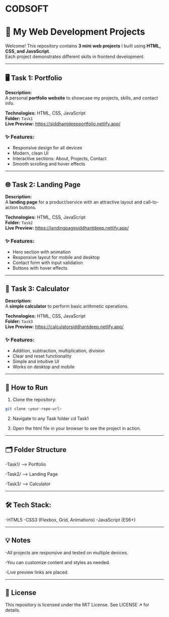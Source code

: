 # CODSOFT

# 🌟 My Web Development Projects

Welcome! This repository contains **3 mini web projects** I built using **HTML, CSS, and JavaScript**.  
Each project demonstrates different skills in frontend development.  

---

## 🖥 Task 1: Portfolio
**Description:**  
A personal **portfolio website** to showcase my projects, skills, and contact info.  

**Technologies:** HTML, CSS, JavaScript  
**Folder:** `Task1`  
**Live Preview:** https://siddhantdeepportfolio.netlify.app/

### ✨ Features:
- Responsive design for all devices  
- Modern, clean UI  
- Interactive sections: About, Projects, Contact  
- Smooth scrolling and hover effects  

---

## 🌐 Task 2: Landing Page
**Description:**  
A **landing page** for a product/service with an attractive layout and call-to-action buttons.  

**Technologies:** HTML, CSS, JavaScript  
**Folder:** `Task2`  
**Live Preview:** https://landingpagesiddhantdeep.netlify.app/

### ✨ Features:
- Hero section with animation  
- Responsive layout for mobile and desktop  
- Contact form with input validation  
- Buttons with hover effects  

---

## 🧮 Task 3: Calculator
**Description:**  
A **simple calculator** to perform basic arithmetic operations.  

**Technologies:** HTML, CSS, JavaScript  
**Folder:** `Task3`  
**Live Preview:** https://calculatorsiddhantdeep.netlify.app/

### ✨ Features:
- Addition, subtraction, multiplication, division  
- Clear and reset functionality  
- Simple and intuitive UI  
- Works on desktop and mobile  

---

## 🚀 How to Run
1. Clone the repository:  
```bash
git clone <your-repo-url>
```
2. Navigate to any Task folder
   cd Task1

3. Open the html file in your browser to see the project in action.

---

## 🗂 Folder Structure
-Task1/   --> Portfolio

-Task2/   --> Landing Page

-Task3/   --> Calculator

---

## 🛠 Tech Stack:
-HTML5
-CSS3 (Flexbox, Grid, Animations)
-JavaScript (ES6+)

---

## 💡 Notes
-All projects are responsive and tested on multiple devices.

-You can customize content and styles as needed.

-Live preview links are placed.

---

## 📄 License
This repository is licensed under the MIT License. See LICENSE ↗️ for details.
